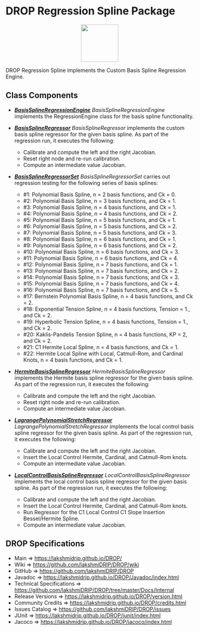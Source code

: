 # DROP Regression Spline Package

<p align="center"><img src="https://github.com/lakshmiDRIP/DROP/blob/master/DRIP_Logo.gif?raw=true" width="100"></p>

DROP Regression Spline implements the Custom Basis Spline Regression Engine.


## Class Components

 * [***BasisSplineRegressionEngine***](https://github.com/lakshmiDRIP/DROP/tree/master/src/main/java/org/drip/regression/spline/BasisSplineRegressionEngine.java)
 <i>BasisSplineRegressionEngine</i> implements the RegressionEngine class for the basis spline functionality.

 * [***BasisSplineRegressor***](https://github.com/lakshmiDRIP/DROP/tree/master/src/main/java/org/drip/regression/spline/BasisSplineRegressor.java)
 <i>BasisSplineRegressor</i> implements the custom basis spline regressor for the given basis spline. As part
 of the regression run, it executes the following:
 	* Calibrate and compute the left and the right Jacobian.
 	* Reset right node and re-run calibration.
 	* Compute an intermediate value Jacobian.

 * [***BasisSplineRegressorSet***](https://github.com/lakshmiDRIP/DROP/tree/master/src/main/java/org/drip/regression/spline/BasisSplineRegressorSet.java)
 <i>BasisSplineRegressorSet</i> carries out regression testing for the following series of basis splines:
 	* #1: Polynomial Basis Spline, n = 2 basis functions, and Ck = 0.
 	* #2: Polynomial Basis Spline, n = 3 basis functions, and Ck = 1.
 	* #3: Polynomial Basis Spline, n = 4 basis functions, and Ck = 1.
 	* #4: Polynomial Basis Spline, n = 4 basis functions, and Ck = 2.
 	* #5: Polynomial Basis Spline, n = 5 basis functions, and Ck = 1.
 	* #6: Polynomial Basis Spline, n = 5 basis functions, and Ck = 2.
 	* #7: Polynomial Basis Spline, n = 5 basis functions, and Ck = 3.
 	* #8: Polynomial Basis Spline, n = 6 basis functions, and Ck = 1.
 	* #9: Polynomial Basis Spline, n = 6 basis functions, and Ck = 2.
 	* #10: Polynomial Basis Spline, n = 6 basis functions, and Ck = 3.
 	* #11: Polynomial Basis Spline, n = 6 basis functions, and Ck = 4.
 	* #12: Polynomial Basis Spline, n = 7 basis functions, and Ck = 1.
 	* #13: Polynomial Basis Spline, n = 7 basis functions, and Ck = 2.
 	* #14: Polynomial Basis Spline, n = 7 basis functions, and Ck = 3.
 	* #15: Polynomial Basis Spline, n = 7 basis functions, and Ck = 4.
 	* #16: Polynomial Basis Spline, n = 7 basis functions, and Ck = 5.
 	* #17: Bernstein Polynomial Basis Spline, n = 4 basis functions, and Ck = 2.
 	* #18: Exponential Tension Spline, n = 4 basis functions, Tension = 1., and Ck = 2.
 	* #19: Hyperbolic Tension Spline, n = 4 basis functions, Tension = 1., and Ck = 2.
 	* #20: Kaklis-Pandelis Tension Spline, n = 4 basis functions, KP = 2, and Ck = 2.
 	* #21: C1 Hermite Local Spline, n = 4 basis functions, and Ck = 1.
  	* #22: Hermite Local Spline with Local, Catmull-Rom, and Cardinal Knots, n = 4 basis functions, and
  		Ck = 1.

 * [***HermiteBasisSplineRegressor***](https://github.com/lakshmiDRIP/DROP/tree/master/src/main/java/org/drip/regression/spline/HermiteBasisSplineRegressor.java)
 <i>HermiteBasisSplineRegressor</i> implements the Hermite basis spline regressor for the given basis spline.
 As part of the regression run, it executes the following:
 	* Calibrate and compute the left and the right Jacobian.
 	* Reset right node and re-run calibration.
 	* Compute an intermediate value Jacobian.

 * [***LagrangePolynomialStretchRegressor***](https://github.com/lakshmiDRIP/DROP/tree/master/src/main/java/org/drip/regression/spline/LagrangePolynomialStretchRegressor.java)
 <i>LagrangePolynomialStretchRegressor</i> implements the local control basis spline regressor for the given
 basis spline. As part of the regression run, it executes the following:
 	* Calibrate and compute the left and the right Jacobian.
 	* Insert the Local Control Hermite, Cardinal, and Catmull-Rom knots.
 	* Compute an intermediate value Jacobian.

 * [***LocalControlBasisSplineRegressor***](https://github.com/lakshmiDRIP/DROP/tree/master/src/main/java/org/drip/regression/spline/LocalControlBasisSplineRegressor.java)
 <i>LocalControlBasisSplineRegressor</i> implements the local control basis spline regressor for the given
 basis spline. As part of the regression run, it executes the following:
 	* Calibrate and compute the left and the right Jacobian.
 	* Insert the Local Control Hermite, Cardinal, and Catmull-Rom knots.
 	* Run Regressor for the C1 Local Control C1 Slope Insertion Bessel/Hermite Spline.
 	* Compute an intermediate value Jacobian.


## DROP Specifications

 * Main                     => https://lakshmidrip.github.io/DROP/
 * Wiki                     => https://github.com/lakshmiDRIP/DROP/wiki
 * GitHub                   => https://github.com/lakshmiDRIP/DROP
 * Javadoc                  => https://lakshmidrip.github.io/DROP/Javadoc/index.html
 * Technical Specifications => https://github.com/lakshmiDRIP/DROP/tree/master/Docs/Internal
 * Release Versions         => https://lakshmidrip.github.io/DROP/version.html
 * Community Credits        => https://lakshmidrip.github.io/DROP/credits.html
 * Issues Catalog           => https://github.com/lakshmiDRIP/DROP/issues
 * JUnit                    => https://lakshmidrip.github.io/DROP/junit/index.html
 * Jacoco                   => https://lakshmidrip.github.io/DROP/jacoco/index.html

